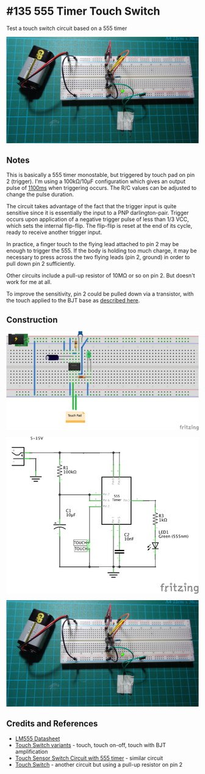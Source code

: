 # #135 555 Timer Touch Switch

Test a touch switch circuit based on a 555 timer

![The Build](./assets/TouchSwitch_build.jpg?raw=true)

## Notes

This is basically a 555 timer monostable, but triggered by touch pad on pin 2 (trigger).
I'm using a 100kΩ/10µF configuration which gives an output pulse of [1100ms](http://visual555.tardate.com/?mode=monostable&r1=100&c=10) when triggering occurs. The R/C values can be adjusted to change the pulse duration.

The circuit takes advantage of the fact that the trigger input is quite sensitive since it is essentially the
input to a PNP darlington-pair.
Trigger occurs upon application of a negative trigger pulse of less than 1/3 VCC, which sets the internal flip-flip.
The flip-flip is reset at the end of its cycle, ready to receive another trigger input.

In practice, a finger touch to the flying lead attached to pin 2 may be enough to trigger the 555.
If the body is holding too much charge, it may be necessary to press across the two flying leads (pin 2, ground)
in order to pull down pin 2 sufficiently.

Other circuits include a pull-up resistor of 10MΩ or so on pin 2. But doesn't work for me at all.

To improve the sensitivity, pin 2 could be pulled down via a transistor, with the touch applied to the BJT base as
[described here](https://www.555-timer-circuits.com/touch-switch.html).

## Construction

![Breadboard](./assets/TouchSwitch_bb.jpg?raw=true)

![The Schematic](./assets/TouchSwitch_schematic.jpg?raw=true)

![The Build](./assets/TouchSwitch_build.jpg?raw=true)

## Credits and References

* [LM555 Datasheet](https://www.futurlec.com/Linear/LM555CN.shtml)
* [Touch Switch variants](https://www.555-timer-circuits.com/touch-switch.html) - touch, touch on-off, touch with BJT amplification
* [Touch Sensor Switch Circuit with 555 timer](https://www.electroschematics.com/touch-sensor-switch-circuit-with-555-timer/) - similar circuit
* [Touch Switch](http://english.cxem.net/guard/guard46.php) - another circuit but using a pull-up resistor on pin 2
